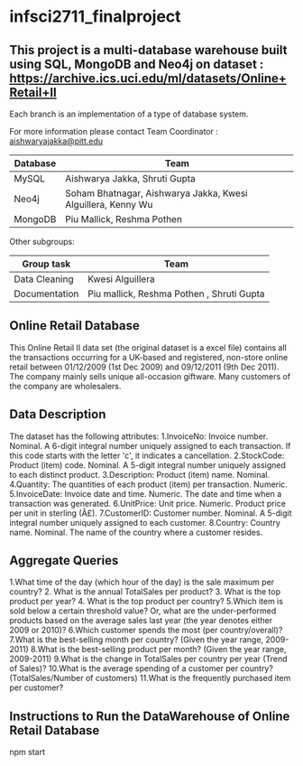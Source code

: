 # infsci2711_finalproject

## This project is a multi-database warehouse built using SQL, MongoDB and Neo4j on dataset : https://archive.ics.uci.edu/ml/datasets/Online+Retail+II

Each branch is an implementation of a type of database system.

For more information please contact Team Coordinator : aishwaryajakka@pitt.edu

|Database    | Team |
| ----------- | ----------- |
| MySQL      | Aishwarya Jakka, Shruti Gupta       |
| Neo4j   | Soham Bhatnagar, Aishwarya Jakka, Kwesi Alguillera, Kenny Wu        |
| MongoDB   |Piu Mallick, Reshma Pothen        |

Other subgroups:

|Group task    | Team |
| ----------- | ----------- |
| Data Cleaning      | Kwesi Alguillera      |
| Documentation   | Piu mallick, Reshma Pothen , Shruti Gupta       |

## Online Retail Database

This Online Retail II data set (the original dataset is a excel file) contains all the transactions occurring for a UK-based and registered, non-store online retail between 01/12/2009 (1st Dec 2009) and 09/12/2011 (9th Dec 2011). The company mainly sells unique all-occasion giftware. Many customers of the company are wholesalers.

## Data Description

The dataset has the following attributes:
1.InvoiceNo: Invoice number. Nominal. A 6-digit integral number uniquely assigned to each transaction. If this code starts with the letter 'c', it indicates a cancellation.
2.StockCode: Product (item) code. Nominal. A 5-digit integral number uniquely assigned to each distinct product.
3.Description: Product (item) name. Nominal.
4.Quantity: The quantities of each product (item) per transaction. Numeric.
5.InvoiceDate: Invoice date and time. Numeric. The date and time when a transaction was generated.
6.UnitPrice: Unit price. Numeric. Product price per unit in sterling (Â£).
7.CustomerID: Customer number. Nominal. A 5-digit integral number uniquely assigned to each customer.
8.Country: Country name. Nominal. The name of the country where a customer resides.

## Aggregate Queries

1.What time of the day (which hour of the day) is the sale maximum per country?
2. What is the annual TotalSales per product?
3. What is the top product per year?
4. What is the top product per country?
5.Which item is sold below a certain threshold value? Or, what are the under-performed products based on the average sales last year (the year denotes either 2009 or 2010)?
6.Which customer spends the most (per country/overall)?
7.What is the best-selling month per country? (Given the year range, 2009-2011)
8.What is the best-selling product per month? (Given the year range, 2009-2011)
9.What is the change in TotalSales per country per year (Trend of Sales)?
10.What is the average spending of a customer per country? (TotalSales/Number of customers)
11.What is the frequently purchased item per customer?

## Instructions to Run the DataWarehouse of Online Retail Database
npm start 


